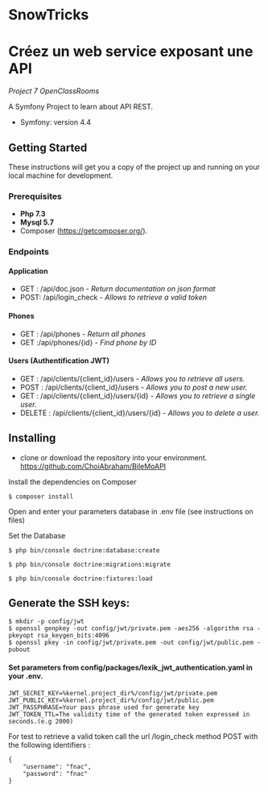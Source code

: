 # SnowTricks

Créez un web service exposant une API
==========
*Project 7 OpenClassRooms*

A Symfony Project to learn about API REST.

* Symfony: version 4.4

## Getting Started

These instructions will get you a copy of the project up and running on your local machine for development.

### Prerequisites

* **Php 7.3**
* **Mysql 5.7**
* Composer (https://getcomposer.org/).

### Endpoints

#### Application
- GET​ : /api​/doc.json - *Return documentation on json format*
- POST​: /api​/login_check - *Allows to retrieve a valid token*

#### Phones

- GET : /api​/phones - *Return all phones*
- GET :​/api​/phones​/{id} - *Find phone by ID*

#### Users (Authentification JWT)

- GET : /api​/clients​/{client_id}​/users - *Allows you to retrieve all users.*
- POST : /api​/clients​/{client_id}​/users - *Allows you to post a new user.*
- GET : /api​/clients​/{client_id}​/users​/{id} - *Allows you to retrieve a single user.*
- DELETE : /api​/clients​/{client_id}​/users​/{id} - *Allows you to delete a user.*

## Installing

- clone or download the repository into your environment. https://github.com/ChoiAbraham/BileMoAPI

Install the dependencies on Composer
```
$ composer install
```
Open and enter your parameters database in .env file (see instructions on files)

Set the Database

```
$ php bin/console doctrine:database:create
```
```
$ php bin/console doctrine:migrations:migrate
```
```
$ php bin/console doctrine:fixtures:load
```
## Generate the SSH keys:
````
$ mkdir -p config/jwt
$ openssl genpkey -out config/jwt/private.pem -aes256 -algorithm rsa -pkeyopt rsa_keygen_bits:4096
$ openssl pkey -in config/jwt/private.pem -out config/jwt/public.pem -pubout
````
#### Set parameters from config/packages/lexik_jwt_authentication.yaml in your .env.
````
JWT_SECRET_KEY=%kernel.project_dir%/config/jwt/private.pem
JWT_PUBLIC_KEY=%kernel.project_dir%/config/jwt/public.pem
JWT_PASSPHRASE=Your pass phrase used for generate key
JWT_TOKEN_TTL=The validity time of the generated token expressed in seconds.(e.g 2000)
```` 
For test to retrieve a valid token call the url /login_check method POST with the following identifiers :
```
{
	"username": "fnac",
	"password": "fnac"
}
```